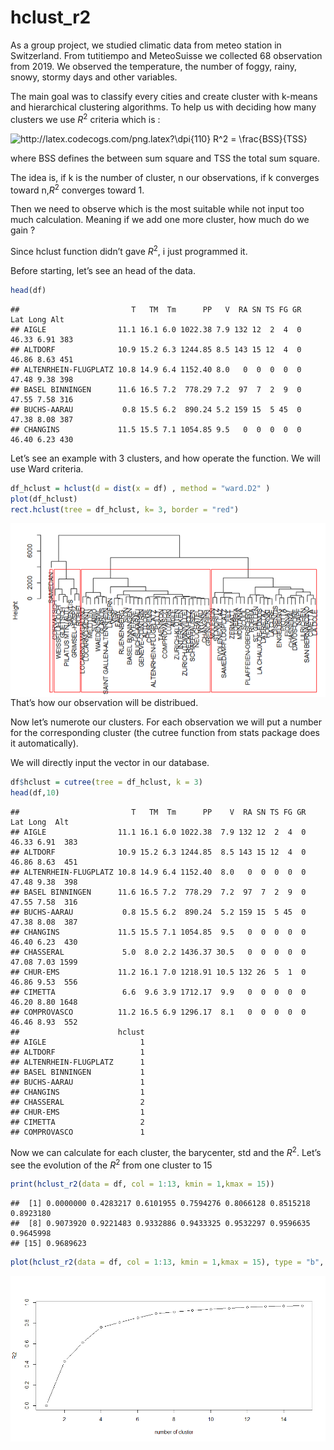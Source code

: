 hclust\_r2
================

As a group project, we studied climatic data from meteo station in
Switzerland. From tutitiempo and MeteoSuisse we collected 68 observation
from 2019. We observed the temperature, the number of foggy, rainy,
snowy, stormy days and other variables.

The main goal was to classify every cities and create cluster with
k-means and hierarchical clustering algorithms. To help us with deciding
how many clusters we use *R*<sup>2</sup> criteria which is :

<img src="http://latex.codecogs.com/png.latex?\dpi{110}&space;R^2&space;=&space;\frac{BSS}{TSS}" title="http://latex.codecogs.com/png.latex?\dpi{110} R^2 = \frac{BSS}{TSS}" />

where BSS defines the between sum square and TSS the total sum square.

The idea is, if k is the number of cluster, n our observations, if k
converges toward n,*R*<sup>2</sup> converges toward 1.

Then we need to observe which is the most suitable while not input too much calculation. Meaning if we add
one more cluster, how much do we gain ?

Since hclust function didn’t gave *R*<sup>2</sup>, i just programmed it.

Before starting, let’s see an head of the data.

``` r
head(df)
```

    ##                         T   TM  Tm      PP   V  RA SN TS FG GR   Lat Long Alt
    ## AIGLE                11.1 16.1 6.0 1022.38 7.9 132 12  2  4  0 46.33 6.91 383
    ## ALTDORF              10.9 15.2 6.3 1244.85 8.5 143 15 12  4  0 46.86 8.63 451
    ## ALTENRHEIN-FLUGPLATZ 10.8 14.9 6.4 1152.40 8.0   0  0  0  0  0 47.48 9.38 398
    ## BASEL BINNINGEN      11.6 16.5 7.2  778.29 7.2  97  7  2  9  0 47.55 7.58 316
    ## BUCHS-AARAU           0.8 15.5 6.2  890.24 5.2 159 15  5 45  0 47.38 8.08 387
    ## CHANGINS             11.5 15.5 7.1 1054.85 9.5   0  0  0  0  0 46.40 6.23 430

Let’s see an example with 3 clusters, and how operate the function. We
will use Ward criteria.

``` r
df_hclust = hclust(d = dist(x = df) , method = "ward.D2" )
plot(df_hclust)
rect.hclust(tree = df_hclust, k= 3, border = "red")
```
<center>
<img src="https://raw.githubusercontent.com/ezulfica/r2-for-clustering/main/hclustdend.png" style="display: block; margin: auto;" />
</center>
That’s how our observation will be distribued.

Now let’s numerote our clusters. For each observation we will put a
number for the corresponding cluster (the cutree function from stats
package does it automatically).

We will directly input the vector in our database.

``` r
df$hclust = cutree(tree = df_hclust, k = 3)
head(df,10)
```

    ##                         T   TM  Tm      PP    V  RA SN TS FG GR   Lat Long  Alt
    ## AIGLE                11.1 16.1 6.0 1022.38  7.9 132 12  2  4  0 46.33 6.91  383
    ## ALTDORF              10.9 15.2 6.3 1244.85  8.5 143 15 12  4  0 46.86 8.63  451
    ## ALTENRHEIN-FLUGPLATZ 10.8 14.9 6.4 1152.40  8.0   0  0  0  0  0 47.48 9.38  398
    ## BASEL BINNINGEN      11.6 16.5 7.2  778.29  7.2  97  7  2  9  0 47.55 7.58  316
    ## BUCHS-AARAU           0.8 15.5 6.2  890.24  5.2 159 15  5 45  0 47.38 8.08  387
    ## CHANGINS             11.5 15.5 7.1 1054.85  9.5   0  0  0  0  0 46.40 6.23  430
    ## CHASSERAL             5.0  8.0 2.2 1436.37 30.5   0  0  0  0  0 47.08 7.03 1599
    ## CHUR-EMS             11.2 16.1 7.0 1218.91 10.5 132 26  5  1  0 46.86 9.53  556
    ## CIMETTA               6.6  9.6 3.9 1712.17  9.9   0  0  0  0  0 46.20 8.80 1648
    ## COMPROVASCO          11.2 16.5 6.9 1296.17  8.1   0  0  0  0  0 46.46 8.93  552
    ##                      hclust
    ## AIGLE                     1
    ## ALTDORF                   1
    ## ALTENRHEIN-FLUGPLATZ      1
    ## BASEL BINNINGEN           1
    ## BUCHS-AARAU               1
    ## CHANGINS                  1
    ## CHASSERAL                 2
    ## CHUR-EMS                  1
    ## CIMETTA                   2
    ## COMPROVASCO               1

Now we can calculate for each cluster, the barycenter, std and the
*R*<sup>2</sup>. Let’s see the evolution of the *R*<sup>2</sup> from one
cluster to 15

``` r
print(hclust_r2(data = df, col = 1:13, kmin = 1,kmax = 15))
```

    ##  [1] 0.0000000 0.4283217 0.6101955 0.7594276 0.8066128 0.8515218 0.8923180
    ##  [8] 0.9073920 0.9221483 0.9332886 0.9433325 0.9532297 0.9596635 0.9645998
    ## [15] 0.9689623

``` r
plot(hclust_r2(data = df, col = 1:13, kmin = 1,kmax = 15), type = "b", ylab = "R2", xlab = "number of cluster")
```
<center>
<img src="https://raw.githubusercontent.com/ezulfica/r2-for-clustering/main/rsquare.png" style="display: block; margin: auto;" />
</center>
